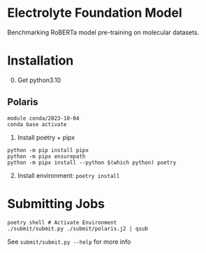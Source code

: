 # Electrolyte Foundation Model
Benchmarking RoBERTa model pre-training on molecular datasets.

# Installation

0. Get python3.10

## Polaris
```
module conda/2023-10-04
conda base activate
```

1. Install poetry + pipx
```shell
python -m pip install pipx
python -m pipx ensurepath
python -m pipx install --python $(which python) poetry
```

2. Install environment: `poetry install`

# Submitting Jobs

```shell
poetry shell # Activate Environment
./submit/submit.py ./submit/polaris.j2 | qsub
```

See `submit/submit.py --help` for more info
